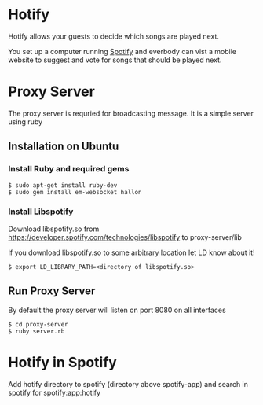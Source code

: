 # Hotify

Hotify allows your guests to decide which songs are played next.

You set up a computer running [Spotify](http://http://www.spotify.com/uk/ "music sreaming application") and everbody can vist a mobile website to suggest and vote for songs that should be played next.

# Proxy Server #

The proxy server is requried for broadcasting message. It is a simple server using ruby

## Installation on Ubuntu ##

### Install Ruby and required gems ###

    $ sudo apt-get install ruby-dev
    $ sudo gem install em-websocket hallon

### Install Libspotify ###

Download libspotify.so from https://developer.spotify.com/technologies/libspotify to proxy-server/lib

If you download libspotify.so to some arbitrary location let LD know about it!

    $ export LD_LIBRARY_PATH=<directory of libspotify.so>

## Run Proxy Server ##

By default the proxy server will listen on port 8080 on all interfaces

    $ cd proxy-server
    $ ruby server.rb

# Hotify in Spotify #

Add hotify directory to spotify (directory above spotify-app) and search in spotify for spotify:app:hotify
